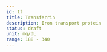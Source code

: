 ```yaml
---
id: tf
title: Transferrin
description: Iron transport protein
status: draft
unit: mg/dL
range: 188 - 340
---
```

